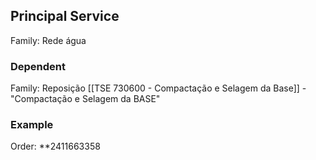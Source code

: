 ## Principal Service
Family: Rede água
### Dependent
Family: Reposição
[[TSE 730600 - Compactação e Selagem da Base]] - "Compactação e Selagem da BASE"

### Example
Order: **2411663358
